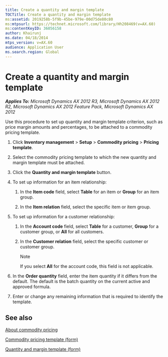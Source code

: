 ```yaml
---
title: Create a quantity and margin template
TOCTitle: Create a quantity and margin template
ms:assetid: 2019258b-5f9b-45be-979e-00d75de80c80
ms:mtpsurl: https://technet.microsoft.com/library/Hh208469(v=AX.60)
ms:contentKeyID: 36056158
author: Khairunj
ms.date: 04/18/2014
mtps_version: v=AX.60
audience: Application User
ms.search.region: Global
---
```


# Create a quantity and margin template 


_**Applies To:** Microsoft Dynamics AX 2012 R3, Microsoft Dynamics AX 2012 R2, Microsoft Dynamics AX 2012 Feature Pack, Microsoft Dynamics AX 2012_

Use this procedure to set up quantity and margin template criterion, such as price margin amounts and percentages, to be attached to a commodity pricing template.

1.  Click **Inventory management** \> **Setup** \> **Commodity pricing** \> **Pricing template**.

2.  Select the commodity pricing template to which the new quantity and margin template must be attached.

3.  Click the **Quantity and margin template** button.

4.  To set up information for an item relationship:
    
    1.  In the **Item code** field, select **Table** for an item or **Group** for an item group.
    
    2.  In the **Item relation** field, select the specific item or item group.

5.  To set up information for a customer relationship:
    
    1.  In the **Account code** field, select **Table** for a customer, **Group** for a customer group, or **All** for all customers.
    
    2.  In the **Customer relation** field, select the specific customer or customer group.
        

        > [!NOTE]
        > <P>If you select <STRONG>All</STRONG> for the account code, this field is not applicable.</P>



6.  In the **Order quantity** field, enter the item quantity if it differs from the default. The default is the batch quantity on the current active and approved formula.

7.  Enter or change any remaining information that is required to identify the template.

## See also

[About commodity pricing](about-commodity-pricing.md)

[Commodity pricing template (form)](https://technet.microsoft.com/library/hh209282\(v=ax.60\))

[Quantity and margin template (form)](https://technet.microsoft.com/library/hh227366\(v=ax.60\))

  


